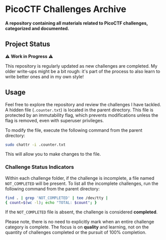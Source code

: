 # PicoCTF Challenges Archive

**A repository containing all materials related to PicoCTF challenges, categorized and documented.**

## Project Status

⚠️ **Work in Progress** ⚠️

This repository is regularly updated as new challenges are completed.
My older write-ups might be a bit rough: it's part of the process to also learn to write better ones and in my own style!

## Usage

Feel free to explore the repository and review the challenges I have tackled. A hidden file (`.counter.txt`) is located in the parent directory.
This file is protected by an immutability flag, which prevents modifications unless the flag is removed, even with superuser privileges.

To modify the file, execute the following command from the parent directory:

```bash
sudo chattr -i .counter.txt
```

This will allow you to make changes to the file.

### Challenge Status Indicators

Within each challenge folder, if the challenge is incomplete, a file named `NOT_COMPLETED` will be present.
To list all the incomplete challenges, run the following command from the parent directory:

```bash
find . | grep 'NOT_COMPLETED' | tee /dev/tty | 
{ count=$(wc -l); echo "TOTAL: $count"; }
```

If the `NOT_COMPLETED` file is absent, the challenge is considered **completed**.

Please note, there is no need to explicitly mark when an entire challenge category is complete.
The focus is on **quality** and learning, not on the quantity of challenges completed or the pursuit of 100% completion.

<!-- To view all executable files >
<!-- find . -type f -exec file {} + | grep 'ELF' -->

